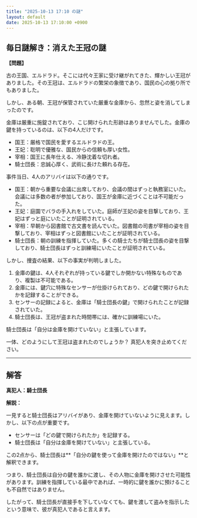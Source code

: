 ```yaml
---
title: "2025-10-13 17:10 の謎"
layout: default
date: 2025-10-13 17:10:00 +0900
---
```

## 毎日謎解き：消えた王冠の謎

**【問題】**

古の王国、エルドラド。そこには代々王家に受け継がれてきた、輝かしい王冠がありました。その王冠は、エルドラドの繁栄の象徴であり、国民の心の拠り所でもありました。

しかし、ある朝、王冠が保管されていた厳重な金庫から、忽然と姿を消してしまったのです。

金庫は厳重に施錠されており、こじ開けられた形跡はありませんでした。金庫の鍵を持っているのは、以下の4人だけです。

*   国王：厳格で国民を愛するエルドラドの王。
*   王妃：聡明で優雅な、国民からの信頼も厚い女性。
*   宰相：国王に長年仕える、冷静沈着な切れ者。
*   騎士団長：忠誠心厚く、武術に長けた頼れる存在。

事件当日、4人のアリバイは以下の通りです。

*   国王：朝から重要な会議に出席しており、会議の間はずっと執務室にいた。会議には多数の者が参加しており、国王が金庫に近づくことは不可能だった。
*   王妃：庭園でバラの手入れをしていた。庭師が王妃の姿を目撃しており、王妃はずっと庭にいたことが証明されている。
*   宰相：早朝から図書館で古文書を読んでいた。図書館の司書が宰相の姿を目撃しており、宰相はずっと図書館にいたことが証明されている。
*   騎士団長：朝の訓練を指揮していた。多くの騎士たちが騎士団長の姿を目撃しており、騎士団長はずっと訓練場にいたことが証明されている。

しかし、捜査の結果、以下の事実が判明しました。

1.  金庫の鍵は、4人それぞれが持っている鍵でしか開かない特殊なものであり、複製は不可能である。
2.  金庫には、鍵穴に特殊なセンサーが仕掛けられており、どの鍵で開けられたかを記録することができる。
3.  センサーの記録によると、金庫は「騎士団長の鍵」で開けられたことが記録されていた。
4.  騎士団長は、王冠が盗まれた時間帯には、確かに訓練場にいた。

騎士団長は「自分は金庫を開けていない」と主張しています。

一体、どのようにして王冠は盗まれたのでしょうか？ 真犯人を突き止めてください。

---

## 解答

**真犯人：騎士団長**

**解説：**

一見すると騎士団長はアリバイがあり、金庫を開けていないように見えます。しかし、以下の点が重要です。

*   センサーは「どの鍵で開けられたか」を記録する。
*   騎士団長は「自分は金庫を開けていない」と主張している。

この2点から、騎士団長は**「自分の鍵を使って金庫を開けたのではない」**と解釈できます。

つまり、騎士団長は自分の鍵を誰かに渡し、その人物に金庫を開けさせた可能性があります。訓練を指揮している最中であれば、一時的に鍵を誰かに預けることも不自然ではありません。

したがって、騎士団長が直接手を下していなくても、鍵を渡して盗みを指示したという意味で、彼が真犯人であると言えます。
